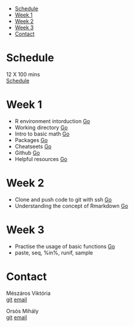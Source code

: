 -   [Schedule](#schedule)
-   [Week 1](#week-1)
-   [Week 2](#week-2)
-   [Week 3](#week-3)
-   [Contact](#contact)

Schedule
========

12 X 100 mins<br> [Schedule](https://sites.google.com/a/ceuecon.org/course-schedules/business-analytics-1)

Week 1
======

-   R environment intorduction [Go](week-1/README.md#r-environment-intorduction)
-   Working directory [Go](week-1/README.md#working-directory)
-   Intro to basic math [Go](week-1/README.md#intro-to-basic-math)
-   Packages [Go](week-1/README.md#packages)
-   Cheatseets [Go](week-1/README.md#cheatseets)
-   Github [Go](week-1/README.md#github)
-   Helpful resources [Go](week-1/README.md#helpful-resources)

Week 2
======

-   Clone and push code to git with ssh [Go](week-2/README.md#git)
-   Understanding the concept of Rmarkdown [Go](week-2/README.md#r-markdown)

Week 3
======

-   Practise the usage of basic functions [Go](week-3/README.md)
-   paste, seq, %in%, runif, sample

Contact
=======

Mészáros Viktória<br> [git](https://github.com/Viki-Meszaros) [email](mailto:MeszarosV@ceu.edu)

Orsós Mihály<br> [git](https://github.com/misrori) [email](mailto:OrsosM@ceu.edu)
